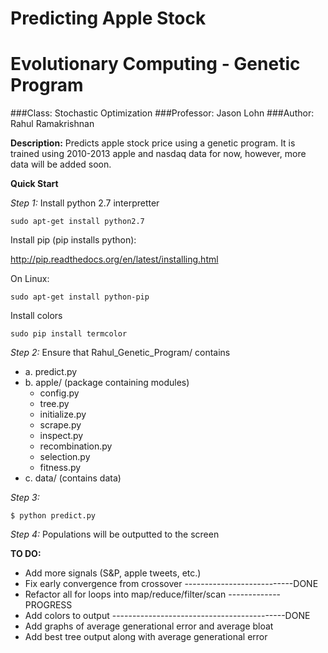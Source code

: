 Predicting Apple Stock
======================
Evolutionary Computing - Genetic Program
========================================

###Class: Stochastic Optimization
###Professor: Jason Lohn
###Author: Rahul Ramakrishnan

**Description:**
Predicts apple stock price using a genetic program. 
It is trained using 2010-2013 apple and nasdaq data for
now, however, more data will be added soon.


**Quick Start**

*Step 1:*
Install python 2.7 interpretter

```
sudo apt-get install python2.7
```

Install pip (pip installs python):

http://pip.readthedocs.org/en/latest/installing.html


On Linux:
```
sudo apt-get install python-pip
```


Install colors

```
sudo pip install termcolor
```




*Step 2:*
Ensure that Rahul_Genetic_Program/ contains
- a. predict.py
- b. apple/ (package containing modules)
	- config.py
	- tree.py
	- initialize.py
	- scrape.py
	- inspect.py
	- recombination.py
	- selection.py
	- fitness.py
- c. data/ (contains data)

*Step 3:*
```
$ python predict.py
```

*Step 4:*
Populations will be outputted to the screen


**TO DO:**
- Add more signals (S&P, apple tweets, etc.) 
- Fix early convergence from crossover ---------------------------DONE
- Refactor all for loops into map/reduce/filter/scan -------------PROGRESS
- Add colors to output -------------------------------------------DONE
- Add graphs of average generational error and average bloat
- Add best tree output along with average generational error


